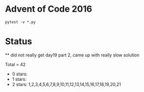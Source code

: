 Advent of Code 2016
===================

```pytest -v *.py```

Status
======

** did not really get day19 part 2, came up with really slow solution

Total = 42

- 0 stars: 
- 1 stars: 
- 2 stars: 1,2,3,4,5,6,7,8,9,10,11,12,13,14,15,16,17,18,19,20,21
